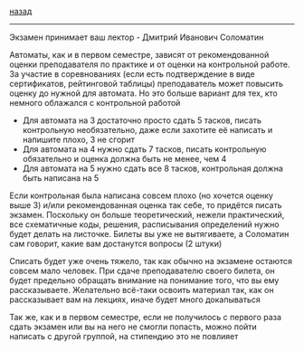 [назад](aisd.md)
***
Экзамен принимает ваш лектор - Дмитрий Иванович Соломатин

Автоматы, как и в первом семестре, зависят от рекомендованной оценки преподавателя по практике и от оценки на контрольной работе. За участие в соревнованиях (если есть подтверждение в виде сертификатов, рейтинговой таблицы) преподаватель может повысить оценку до нужной для автомата. Но это больше вариант для тех, кто немного облажался с контрольной работой
+ Для автомата на 3 достаточно просто сдать 5 тасков, писать контрольную необязательно, даже если захотите её написать и напишите плохо, 3 не сгорит
+ Для автомата на 4 нужно сдать 7 тасков, писать контрольную обязательно и оценка должна быть не менее, чем 4
+ Для автомата на 5 нужно сдать все 8 тасков, контрольная должна быть написана на 5

Если контрольная была написана совсем плохо (но хочется оценку выше 3) и/или рекомендованная оценка так себе, то придётся писать экзамен. Поскольку он больше теоретический, нежели практический, все схематичные коды, решения, расписывания определений нужно будет делать на листочке. Билеты вы уже не вытягиваете, а Соломатин сам говорит, какие вам достанутся вопросы (2 штуки)

Списать будет уже очень тяжело, так как обычно на экзамене остаются совсем мало человек. При сдаче преподавателю своего билета, он будет предельно обращать внимание на понимание того, что вы ему рассказываете. Желательно всё-таки освоить материал так, как он рассказывает вам на лекциях, иначе будет много докапываться

Так же, как и в первом семестре, если не получилось с первого раза сдать экзамен или вы на него не смогли попасть, можно пойти написать с другой группой, на стипендию это не повлияет

